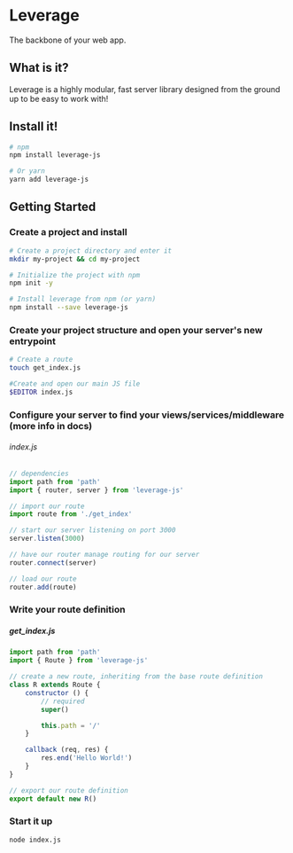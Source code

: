 Leverage
========

The backbone of your web app.

What is it?
-----------

Leverage is a highly modular, fast server library designed from
the ground up to be easy to work with!

Install it!
-----------

```bash
# npm
npm install leverage-js

# Or yarn
yarn add leverage-js
```

Getting Started
---------------

### Create a project and install

```bash
# Create a project directory and enter it
mkdir my-project && cd my-project

# Initialize the project with npm
npm init -y

# Install leverage from npm (or yarn)
npm install --save leverage-js
```

### Create your project structure and open your server's new entrypoint

```bash
# Create a route
touch get_index.js

#Create and open our main JS file
$EDITOR index.js
```

### Configure your server to find your views/services/middleware (more info in docs)

###### index.js

```js
// dependencies
import path from 'path'
import { router, server } from 'leverage-js'

// import our route
import route from './get_index'

// start our server listening on port 3000
server.listen(3000)

// have our router manage routing for our server
router.connect(server)

// load our route
router.add(route)
```

### Write your route definition

##### get\_index.js

```js
import path from 'path'
import { Route } from 'leverage-js'

// create a new route, inheriting from the base route definition
class R extends Route {
    constructor () {
        // required
        super()

        this.path = '/'
    }

    callback (req, res) {
        res.end('Hello World!')
    }
}

// export our route definition
export default new R()
```

### Start it up

```bash
node index.js
```
